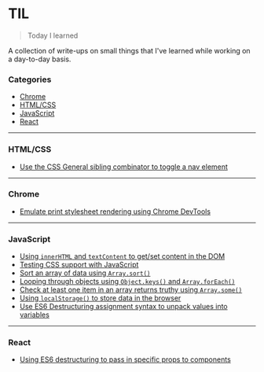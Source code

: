 # TIL

> Today I learned

A collection of write-ups on small things that I've learned while working on a day-to-day basis.

### Categories

* [Chrome](#chrome)
* [HTML/CSS](#htmlcss)
* [JavaScript](#javascript)
* [React](#react)

---

### HTML/CSS
* [Use the CSS General sibling combinator to toggle a nav element](html-css/general-sibling-combinator-toggle-menu.md)

---

### Chrome

* [Emulate print stylesheet rendering using Chrome DevTools](chrome/emulate-print-stylesheet.md)

---

### JavaScript

* [Using `innerHTML` and `textContent` to get/set content in the DOM](javascript/using-innerhtml-textcontent.md)
* [Testing CSS support with JavaScript](javascript/css-feature-support-testing.md)
* [Sort an array of data using `Array.sort()`](javascript/array-sort-method.md)
* [Looping through objects using `Object.keys()` and `Array.forEach()`](javascript/loop-through-objects-object-keys-foreach.md)
* [Check at least one item in an array returns truthy using `Array.some()`](javascript/array-some-check-at-least-one-item-truthy.md)
* [Using `localStorage()` to store data in the browser](javascript/using-localstorage-to-store-data.md)
* [Use ES6 Destructuring assignment syntax to unpack values into variables](javascript/es6-destructuring-assignment-syntax.md)

---

### React
* [Using ES6 destructuring to pass in specific props to components](react/use-es6-destructuring-syntax-to-pass-in-specific-props.md)
